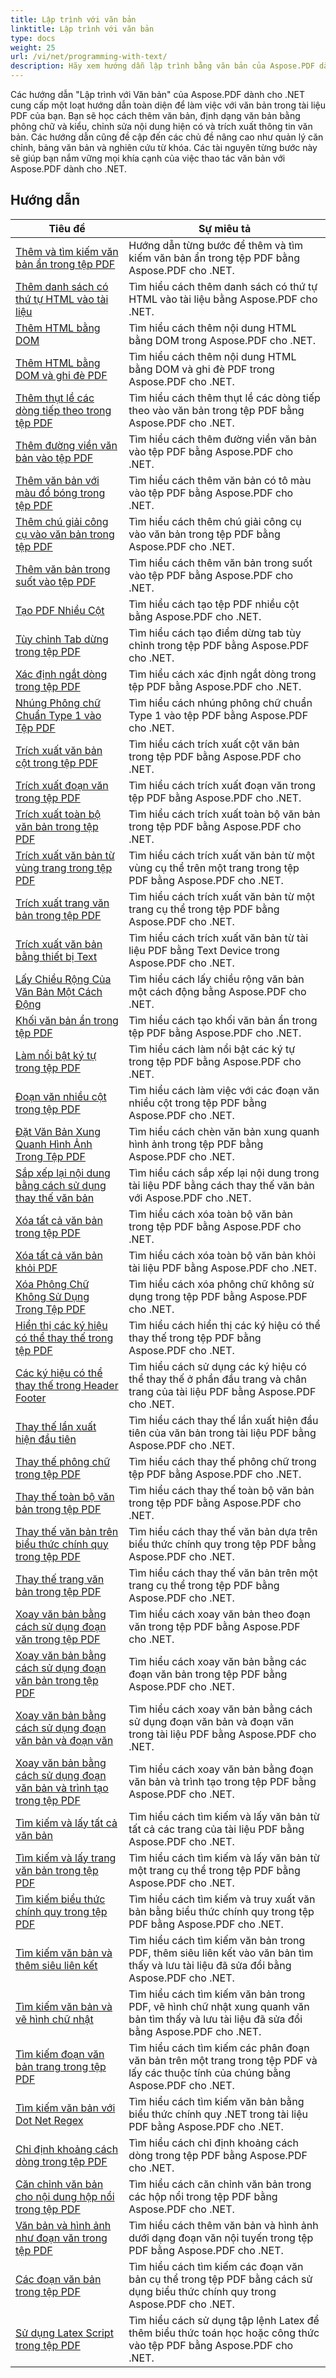 ```yaml
---
title: Lập trình với văn bản
linktitle: Lập trình với văn bản
type: docs
weight: 25
url: /vi/net/programming-with-text/
description: Hãy xem hướng dẫn lập trình bằng văn bản của Aspose.PDF dành cho .NET, hướng dẫn bạn cách thao tác văn bản nâng cao trong tài liệu PDF.
---
```

Các hướng dẫn "Lập trình với Văn bản" của Aspose.PDF dành cho .NET cung cấp một loạt hướng dẫn toàn diện để làm việc với văn bản trong tài liệu PDF của bạn. Bạn sẽ học cách thêm văn bản, định dạng văn bản bằng phông chữ và kiểu, chỉnh sửa nội dung hiện có và trích xuất thông tin văn bản. Các hướng dẫn cũng đề cập đến các chủ đề nâng cao như quản lý căn chỉnh, bảng văn bản và nghiên cứu từ khóa. Các tài nguyên từng bước này sẽ giúp bạn nắm vững mọi khía cạnh của việc thao tác văn bản với Aspose.PDF dành cho .NET.

## Hướng dẫn
| Tiêu đề | Sự miêu tả |
| --- | --- | 
| [Thêm và tìm kiếm văn bản ẩn trong tệp PDF](./add-and-search-hidden-text/) | Hướng dẫn từng bước để thêm và tìm kiếm văn bản ẩn trong tệp PDF bằng Aspose.PDF cho .NET. |  
| [Thêm danh sách có thứ tự HTML vào tài liệu](./add-html-ordered-list-into-documents/) | Tìm hiểu cách thêm danh sách có thứ tự HTML vào tài liệu bằng Aspose.PDF cho .NET. |  
| [Thêm HTML bằng DOM](./add-html-using-dom/) | Tìm hiểu cách thêm nội dung HTML bằng DOM trong Aspose.PDF cho .NET. |  
| [Thêm HTML bằng DOM và ghi đè PDF](./add-html-using-dom-and-overwrite/) | Tìm hiểu cách thêm nội dung HTML bằng DOM và ghi đè PDF trong Aspose.PDF cho .NET. |  
| [Thêm thụt lề các dòng tiếp theo trong tệp PDF](./add-subsequent-lines-indent/) | Tìm hiểu cách thêm thụt lề các dòng tiếp theo vào văn bản trong tệp PDF bằng Aspose.PDF cho .NET. |  
| [Thêm đường viền văn bản vào tệp PDF](./add-text-border/) | Tìm hiểu cách thêm đường viền văn bản vào tệp PDF bằng Aspose.PDF cho .NET. |  
| [Thêm văn bản với màu đổ bóng trong tệp PDF](./add-text-with-shading-colors/) | Tìm hiểu cách thêm văn bản có tô màu vào tệp PDF bằng Aspose.PDF cho .NET. |  
| [Thêm chú giải công cụ vào văn bản trong tệp PDF](./add-tooltip-to-text/) | Tìm hiểu cách thêm chú giải công cụ vào văn bản trong tệp PDF bằng Aspose.PDF cho .NET. |  
| [Thêm văn bản trong suốt vào tệp PDF](./add-transparent-text/) | Tìm hiểu cách thêm văn bản trong suốt vào tệp PDF bằng Aspose.PDF cho .NET. |  
| [Tạo PDF Nhiều Cột](./create-multi-column-pdf/) | Tìm hiểu cách tạo tệp PDF nhiều cột bằng Aspose.PDF cho .NET. |  
| [Tùy chỉnh Tab dừng trong tệp PDF](./custom-tab-stops/) | Tìm hiểu cách tạo điểm dừng tab tùy chỉnh trong tệp PDF bằng Aspose.PDF cho .NET. |  
| [Xác định ngắt dòng trong tệp PDF](./determine-line-break/) | Tìm hiểu cách xác định ngắt dòng trong tệp PDF bằng Aspose.PDF cho .NET. |  
| [Nhúng Phông chữ Chuẩn Type 1 vào Tệp PDF](./embed-standard-type-1fonts/) | Tìm hiểu cách nhúng phông chữ chuẩn Type 1 vào tệp PDF bằng Aspose.PDF cho .NET. |  
| [Trích xuất văn bản cột trong tệp PDF](./extract-columns-text/) | Tìm hiểu cách trích xuất cột văn bản trong tệp PDF bằng Aspose.PDF cho .NET. |  
| [Trích xuất đoạn văn trong tệp PDF](./extract-paragraphs/) | Tìm hiểu cách trích xuất đoạn văn trong tệp PDF bằng Aspose.PDF cho .NET. |   
| [Trích xuất toàn bộ văn bản trong tệp PDF](./extract-text-all/) |Tìm hiểu cách trích xuất toàn bộ văn bản trong tệp PDF bằng Aspose.PDF cho .NET.|  
| [Trích xuất văn bản từ vùng trang trong tệp PDF](./extract-text-from-page-region/) | Tìm hiểu cách trích xuất văn bản từ một vùng cụ thể trên một trang trong tệp PDF bằng Aspose.PDF cho .NET. |  
| [Trích xuất trang văn bản trong tệp PDF](./extract-text-page/) | Tìm hiểu cách trích xuất văn bản từ một trang cụ thể trong tệp PDF bằng Aspose.PDF cho .NET. |  
| [Trích xuất văn bản bằng thiết bị Text](./extract-text-using-text-device/) | Tìm hiểu cách trích xuất văn bản từ tài liệu PDF bằng Text Device trong Aspose.PDF cho .NET. |  
| [Lấy Chiều Rộng Của Văn Bản Một Cách Động](./get-width-of-text-dynamically/) | Tìm hiểu cách lấy chiều rộng văn bản một cách động bằng Aspose.PDF cho .NET. |  
| [Khối văn bản ẩn trong tệp PDF](./hidden-text-block/) | Tìm hiểu cách tạo khối văn bản ẩn trong tệp PDF bằng Aspose.PDF cho .NET. |  
| [Làm nổi bật ký tự trong tệp PDF](./highlight-character-in-pdf/) | Tìm hiểu cách làm nổi bật các ký tự trong tệp PDF bằng Aspose.PDF cho .NET. |  
| [Đoạn văn nhiều cột trong tệp PDF](./multicolumn-paragraphs/) | Tìm hiểu cách làm việc với các đoạn văn nhiều cột trong tệp PDF bằng Aspose.PDF cho .NET. |  
| [Đặt Văn Bản Xung Quanh Hình Ảnh Trong Tệp PDF](./placing-text-around-image/) | Tìm hiểu cách chèn văn bản xung quanh hình ảnh trong tệp PDF bằng Aspose.PDF cho .NET. |  
| [Sắp xếp lại nội dung bằng cách sử dụng thay thế văn bản](./rearrange-contents-using-text-replacement/) | Tìm hiểu cách sắp xếp lại nội dung trong tài liệu PDF bằng cách thay thế văn bản với Aspose.PDF cho .NET. |  
| [Xóa tất cả văn bản trong tệp PDF](./remove-all-text/) | Tìm hiểu cách xóa toàn bộ văn bản trong tệp PDF bằng Aspose.PDF cho .NET. |  
| [Xóa tất cả văn bản khỏi PDF](./remove-all-text-from-pdf/) | Tìm hiểu cách xóa toàn bộ văn bản khỏi tài liệu PDF bằng Aspose.PDF cho .NET. |  
| [Xóa Phông Chữ Không Sử Dụng Trong Tệp PDF](./remove-unused-fonts/) | Tìm hiểu cách xóa phông chữ không sử dụng trong tệp PDF bằng Aspose.PDF cho .NET. |  
| [Hiển thị các ký hiệu có thể thay thế trong tệp PDF](./rendering-replaceable-symbols/) | Tìm hiểu cách hiển thị các ký hiệu có thể thay thế trong tệp PDF bằng Aspose.PDF cho .NET. |  
| [Các ký hiệu có thể thay thế trong Header Footer](./replaceable-symbols-in-header-footer/) | Tìm hiểu cách sử dụng các ký hiệu có thể thay thế ở phần đầu trang và chân trang của tài liệu PDF bằng Aspose.PDF cho .NET. |  
| [Thay thế lần xuất hiện đầu tiên](./replace-first-occurrence/) | Tìm hiểu cách thay thế lần xuất hiện đầu tiên của văn bản trong tài liệu PDF bằng Aspose.PDF cho .NET. |  
| [Thay thế phông chữ trong tệp PDF](./replace-fonts/) | Tìm hiểu cách thay thế phông chữ trong tệp PDF bằng Aspose.PDF cho .NET. |  
| [Thay thế toàn bộ văn bản trong tệp PDF](./replace-text-all/) | Tìm hiểu cách thay thế toàn bộ văn bản trong tệp PDF bằng Aspose.PDF cho .NET. |  
| [Thay thế văn bản trên biểu thức chính quy trong tệp PDF](./replace-text-on-regular-expression/) | Tìm hiểu cách thay thế văn bản dựa trên biểu thức chính quy trong tệp PDF bằng Aspose.PDF cho .NET. |  
| [Thay thế trang văn bản trong tệp PDF](./replace-text-page/) | Tìm hiểu cách thay thế văn bản trên một trang cụ thể trong tệp PDF bằng Aspose.PDF cho .NET. |  
| [Xoay văn bản bằng cách sử dụng đoạn văn trong tệp PDF](./rotate-text-using-paragraph/) | Tìm hiểu cách xoay văn bản theo đoạn văn trong tệp PDF bằng Aspose.PDF cho .NET. |  
| [Xoay văn bản bằng cách sử dụng đoạn văn bản trong tệp PDF](./rotate-text-using-text-fragment/) | Tìm hiểu cách xoay văn bản bằng các đoạn văn bản trong tệp PDF bằng Aspose.PDF cho .NET. |  
| [Xoay văn bản bằng cách sử dụng đoạn văn bản và đoạn văn](./rotate-text-using-text-fragment-and-paragraph/) | Tìm hiểu cách xoay văn bản bằng cách sử dụng đoạn văn bản và đoạn văn trong tài liệu PDF bằng Aspose.PDF cho .NET. |  
| [Xoay văn bản bằng cách sử dụng đoạn văn bản và trình tạo trong tệp PDF](./rotate-text-using-text-paragraph-and-builder/) | Tìm hiểu cách xoay văn bản bằng đoạn văn bản và trình tạo trong tệp PDF bằng Aspose.PDF cho .NET. |  
| [Tìm kiếm và lấy tất cả văn bản](./search-and-get-text-all/) | Tìm hiểu cách tìm kiếm và lấy văn bản từ tất cả các trang của tài liệu PDF bằng Aspose.PDF cho .NET. |  
| [Tìm kiếm và lấy trang văn bản trong tệp PDF](./search-and-get-text-page/) | Tìm hiểu cách tìm kiếm và lấy văn bản từ một trang cụ thể trong tệp PDF bằng Aspose.PDF cho .NET. |  
| [Tìm kiếm biểu thức chính quy trong tệp PDF](./search-regular-expression/) | Tìm hiểu cách tìm kiếm và truy xuất văn bản bằng biểu thức chính quy trong tệp PDF bằng Aspose.PDF cho .NET. |  
| [Tìm kiếm văn bản và thêm siêu liên kết](./search-text-and-add-hyperlink/) | Tìm hiểu cách tìm kiếm văn bản trong PDF, thêm siêu liên kết vào văn bản tìm thấy và lưu tài liệu đã sửa đổi bằng Aspose.PDF cho .NET. |  
| [Tìm kiếm văn bản và vẽ hình chữ nhật](./search-text-and-draw-rectangle/) | Tìm hiểu cách tìm kiếm văn bản trong PDF, vẽ hình chữ nhật xung quanh văn bản tìm thấy và lưu tài liệu đã sửa đổi bằng Aspose.PDF cho .NET. |  
| [Tìm kiếm đoạn văn bản trang trong tệp PDF](./search-text-segments-page/) | Tìm hiểu cách tìm kiếm các phân đoạn văn bản trên một trang trong tệp PDF và lấy các thuộc tính của chúng bằng Aspose.PDF cho .NET. |  
| [Tìm kiếm văn bản với Dot Net Regex](./search-text-with-dot-net-regex/) | Tìm hiểu cách tìm kiếm văn bản bằng biểu thức chính quy .NET trong tài liệu PDF bằng Aspose.PDF cho .NET. |   
| [Chỉ định khoảng cách dòng trong tệp PDF](./specify-line-spacing/) | Tìm hiểu cách chỉ định khoảng cách dòng trong tệp PDF bằng Aspose.PDF cho .NET. |  
| [Căn chỉnh văn bản cho nội dung hộp nổi trong tệp PDF](./text-alignment-for-floating-box-contents/) | Tìm hiểu cách căn chỉnh văn bản trong các hộp nổi trong tệp PDF bằng Aspose.PDF cho .NET. |  
| [Văn bản và hình ảnh như đoạn văn trong tệp PDF](./text-and-image-as-paragraph/) | Tìm hiểu cách thêm văn bản và hình ảnh dưới dạng đoạn văn nội tuyến trong tệp PDF bằng Aspose.PDF cho .NET. |  
| [Các đoạn văn bản trong tệp PDF](./text-segments/) | Tìm hiểu cách tìm kiếm các đoạn văn bản cụ thể trong tệp PDF bằng cách sử dụng biểu thức chính quy trong Aspose.PDF cho .NET. |  
| [Sử dụng Latex Script trong tệp PDF](./use-latex-script/) | Tìm hiểu cách sử dụng tập lệnh Latex để thêm biểu thức toán học hoặc công thức vào tệp PDF bằng Aspose.PDF cho .NET. |  